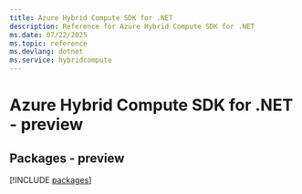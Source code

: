```yaml
---
title: Azure Hybrid Compute SDK for .NET
description: Reference for Azure Hybrid Compute SDK for .NET
ms.date: 07/22/2025
ms.topic: reference
ms.devlang: dotnet
ms.service: hybridcompute
---
```

# Azure Hybrid Compute SDK for .NET - preview
## Packages - preview
[!INCLUDE [packages](hybrid-compute-index.md)]